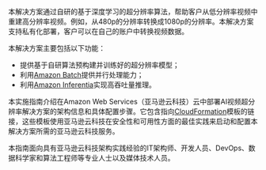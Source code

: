 本解决方案通过自研的基于深度学习的超分辨率算法，帮助客户从低分辨率视频中重建高分辨率视频。例如，从480p的分辨率转换成1080p的分辨率。本解决方案支持私有化部署，客户可以在自己的账户中转换视频数据。

本解决方案主要包括以下功能：

- 提供基于自研算法预构建并训练好的超分辨率模型；
- 利用[Amazon Batch][Batch]提供并行处理能力；
- 利用[Amazon Inferentia][Inferentia]实现高吞吐量推理。


本实施指南介绍在Amazon Web Services（亚马逊云科技）云中部署AI视频超分辨率解决方案的架构信息和具体配置步骤。它包含指向[CloudFormation][cloudformation]模板的链接，这些模板使用亚马逊云科技在安全性和可用性方面的最佳实践来启动和配置本解决方案所需的亚马逊云科技服务。

本指南面向具有亚马逊云科技架构实践经验的IT架构师、开发人员、DevOps、数据科学家和算法工程师等专业人士以及媒体技术人员。

[Batch]: https://aws.amazon.com/cn/batch/
[Inferentia]: https://aws.amazon.com/cn/machine-learning/inferentia/
[cloudformation]: https://aws.amazon.com/en/cloudformation/
